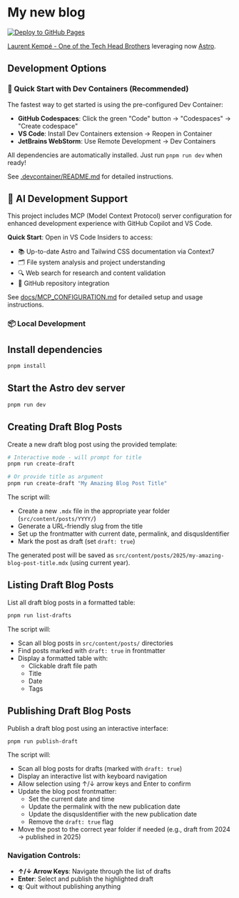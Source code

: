 # My new blog

[![Deploy to GitHub Pages](https://github.com/laurentkempe/myblog/actions/workflows/deploy.yml/badge.svg)](https://github.com/laurentkempe/myblog/actions/workflows/deploy.yml)

[Laurent Kempé - One of the Tech Head Brothers](https://laurentkempe.com/) leveraging now [Astro](https://astro.build/).

## Development Options

### 🚀 Quick Start with Dev Containers (Recommended)

The fastest way to get started is using the pre-configured Dev Container:

- **GitHub Codespaces**: Click the green "Code" button → "Codespaces" → "Create codespace"
- **VS Code**: Install Dev Containers extension → Reopen in Container
- **JetBrains WebStorm**: Use Remote Development → Dev Containers

All dependencies are automatically installed. Just run `pnpm run dev` when ready!

See [.devcontainer/README.md](.devcontainer/README.md) for detailed instructions.

## 🤖 AI Development Support

This project includes MCP (Model Context Protocol) server configuration for enhanced development experience with GitHub Copilot and VS Code. 

**Quick Start**: Open in VS Code Insiders to access:
- 📚 Up-to-date Astro and Tailwind CSS documentation via Context7
- 🗂️ File system analysis and project understanding  
- 🔍 Web search for research and content validation
- 🐙 GitHub repository integration

See [docs/MCP_CONFIGURATION.md](docs/MCP_CONFIGURATION.md) for detailed setup and usage instructions.

### 📦 Local Development

## Install dependencies

```bash
pnpm install
```

## Start the Astro dev server

```bash
pnpm run dev
```

## Creating Draft Blog Posts

Create a new draft blog post using the provided template:

```bash
# Interactive mode - will prompt for title
pnpm run create-draft

# Or provide title as argument
pnpm run create-draft "My Amazing Blog Post Title"
```

The script will:
- Create a new `.mdx` file in the appropriate year folder (`src/content/posts/YYYY/`)
- Generate a URL-friendly slug from the title
- Set up the frontmatter with current date, permalink, and disqusIdentifier
- Mark the post as draft (set `draft: true`)

The generated post will be saved as `src/content/posts/2025/my-amazing-blog-post-title.mdx` (using current year).

## Listing Draft Blog Posts

List all draft blog posts in a formatted table:

```bash
pnpm run list-drafts
```

The script will:
- Scan all blog posts in `src/content/posts/` directories
- Find posts marked with `draft: true` in frontmatter
- Display a formatted table with:
  - Clickable draft file path
  - Title
  - Date
  - Tags

## Publishing Draft Blog Posts

Publish a draft blog post using an interactive interface:

```bash
pnpm run publish-draft
```

The script will:
- Scan all blog posts for drafts (marked with `draft: true`)
- Display an interactive list with keyboard navigation
- Allow selection using ↑/↓ arrow keys and Enter to confirm
- Update the blog post frontmatter:
  - Set the current date and time
  - Update the permalink with the new publication date
  - Update the disqusIdentifier with the new publication date
  - Remove the `draft: true` flag
- Move the post to the correct year folder if needed (e.g., draft from 2024 → published in 2025)

### Navigation Controls:
- **↑/↓ Arrow Keys**: Navigate through the list of drafts
- **Enter**: Select and publish the highlighted draft
- **q**: Quit without publishing anything
